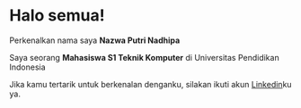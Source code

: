 # Halo semua! 

Perkenalkan nama saya **Nazwa Putri Nadhipa**

Saya seorang **Mahasiswa S1 Teknik Komputer** di Universitas Pendidikan Indonesia

Jika kamu tertarik untuk berkenalan denganku, silakan ikuti akun [Linkedin](https://www.linkedin.com/in/nazwaputrinadhipa/)ku ya.
